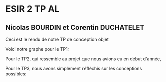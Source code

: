 # ESIR 2 TP AL
## Nicolas BOURDIN et Corentin DUCHATELET

Ceci est le rendu de notre TP de conception objet

Voici notre graphe pour le TP1:

Pour le TP2, qui ressemble au projet que nous avions eu en début d'année,

Pour le TP3, nous avons simplement réfléchis sur les conceptions possibles:
